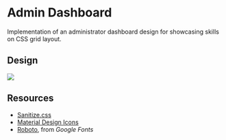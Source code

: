 # Admin Dashboard

Implementation of an administrator dashboard design for showcasing skills on CSS grid layout.

## Design

![](https://cdn.statically.io/gh/TheOdinProject/curriculum/43cc6ab69fdfbef40d431a65677d2144668930ac/intermediate_html_css/grid/project_admin_dashboard/imgs/dashboard-project.png)

## Resources

- [Sanitize.css](https://csstools.github.io/sanitize.css/)
- [Material Design Icons](https://materialdesignicons.com/)
- [Roboto](https://fonts.google.com/specimen/Roboto), from _Google Fonts_
